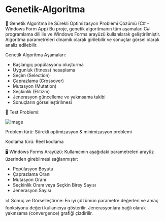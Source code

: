 # Genetik-Algoritma
🧬 Genetik Algoritma ile Sürekli Optimizasyon Problemi Çözümü (C# - Windows Form App)
Bu proje, genetik algoritmanın tüm aşamaları C# programlama dili ile ve Windows Forms arayüzü kullanılarak geliştirilmiştir. Algoritma parametreleri dinamik olarak girilebilir ve sonuçlar görsel olarak analiz edilebilir.

Genetik Algoritma Aşamaları:
- Başlangıç popülasyonu oluşturma
- Uygunluk (fitness) hesaplama
- Seçim (Selection)
- Çaprazlama (Crossover)
- Mutasyon (Mutation)
- Seçkinlik (Elitizm)
- Jenerasyon güncelleme ve yakınsama takibi
- Sonuçların görselleştirilmesi

🔢 Test Problemi:

![image](https://github.com/user-attachments/assets/10928279-78ff-4239-87ed-c094a7c028dd)

Problem türü: Sürekli optimizasyon & minimizasyon problemi

Kodlama türü: Reel kodlama 

🖥️ Windows Forms Arayüzü:
Kullanıcının aşağıdaki parametreleri arayüz üzerinden girebilmesi sağlanmıştır:
* Popülasyon Boyutu
* Çaprazlama Oranı
* Mutasyon Oranı
* Seçkinlik Oranı veya Seçkin Birey Sayısı
* Jenerasyon Sayısı

📊 Sonuç ve Görselleştirme:
En iyi çözümün parametre değerleri ve amaç fonksiyonu değeri kullanıcıya gösterilir.
Jenerasyonlara bağlı olarak yakınsama (convergence) grafiği çizdirilir.





